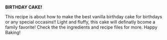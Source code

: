**BIRTHDAY CAKE!**

This recipe is about how to make the best vanilla birthday cake for birthdays or any special occasins!! Light and fluffy, this cake will definatly bcome a family favorite! Check the the ingredients and recipe files for more. 
Happy Baking!